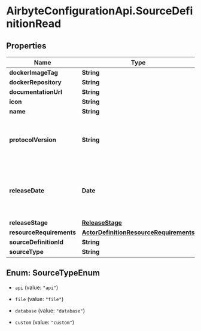 # AirbyteConfigurationApi.SourceDefinitionRead

## Properties

Name | Type | Description | Notes
------------ | ------------- | ------------- | -------------
**dockerImageTag** | **String** |  | 
**dockerRepository** | **String** |  | 
**documentationUrl** | **String** |  | [optional] 
**icon** | **String** |  | [optional] 
**name** | **String** |  | 
**protocolVersion** | **String** | The Airbyte Protocol version supported by the connector | [optional] 
**releaseDate** | **Date** | The date when this connector was first released, in yyyy-mm-dd format. | [optional] 
**releaseStage** | [**ReleaseStage**](ReleaseStage.md) |  | [optional] 
**resourceRequirements** | [**ActorDefinitionResourceRequirements**](ActorDefinitionResourceRequirements.md) |  | [optional] 
**sourceDefinitionId** | **String** |  | 
**sourceType** | **String** |  | [optional] 



## Enum: SourceTypeEnum


* `api` (value: `"api"`)

* `file` (value: `"file"`)

* `database` (value: `"database"`)

* `custom` (value: `"custom"`)




